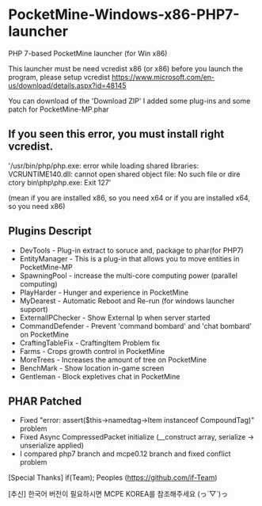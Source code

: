 # PocketMine-Windows-x86-PHP7-launcher
PHP 7-based PocketMine launcher (for Win x86)

This launcher must be need vcredist x86 (or x86)
before you launch the program, please setup vcredist
https://www.microsoft.com/en-us/download/details.aspx?id=48145

You can download of the 'Download ZIP'
I added some plug-ins and some patch for PocketMine-MP.phar

If you seen this error, you must install right vcredist.
----------------------------------
'/usr/bin/php/php.exe: error while loading shared libraries: VCRUNTIME140.dll: cannot open shared object file: No such file or dire ctory bin\php\php.exe: Exit 127'

(mean if you are installed x86, so you need x64 or if you are installed x64, so you need x86)

Plugins Descript
----------------------------------
- DevTools - Plug-in extract to soruce and, package to phar(for PHP7)
- EntityManager - This is a plug-in that allows you to move entities in PocketMine-MP
- SpawningPool - increase the multi-core computing power (parallel computing)
- PlayHarder - Hunger and experience in PocketMine 
- MyDearest - Automatic Reboot and Re-run (for windows launcher support)
- ExternalIPChecker - Show External Ip when server started
- CommandDefender - Prevent 'command bombard' and 'chat bombard' on PocketMine
- CraftingTableFix - CraftingItem Problem fix
- Farms - Crops growth control in PocketMine
- MoreTrees - Increases the amount of tree on PocketMine
- BenchMark - Show location in-game screen
- Gentleman - Block expletives chat in PocketMine

PHAR Patched
----------------------------------
- Fixed "error: assert($this->namedtag->Item instanceof CompoundTag)" problem
- Fixed Async CompressedPacket initialize (__construct array, serialize -> unserialize applied)
- I compared php7 branch and mcpe0.12 branch and fixed conflict problem


[Special Thanks] if(Team); Peoples (https://github.com/if-Team)

[추신] 한국어 버전이 필요하시면 MCPE KOREA를 참조해주세요 (っ´▽`)っ
